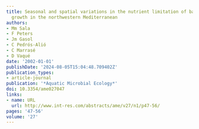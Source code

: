 ```yaml
---
title: Seasonal and spatial variations in the nutrient limitation of bacterioplankton
  growth in the northwestern Mediterranean
authors:
- Mm Sala
- F Peters
- Jm Gasol
- C Pedrós-Alió
- C Marrasé
- D Vaqué
date: '2002-01-01'
publishDate: '2024-08-05T15:04:48.709402Z'
publication_types:
- article-journal
publication: '*Aquatic Microbial Ecology*'
doi: 10.3354/ame027047
links:
- name: URL
  url: http://www.int-res.com/abstracts/ame/v27/n1/p47-56/
pages: '47-56'
volume: '27'
---
```

